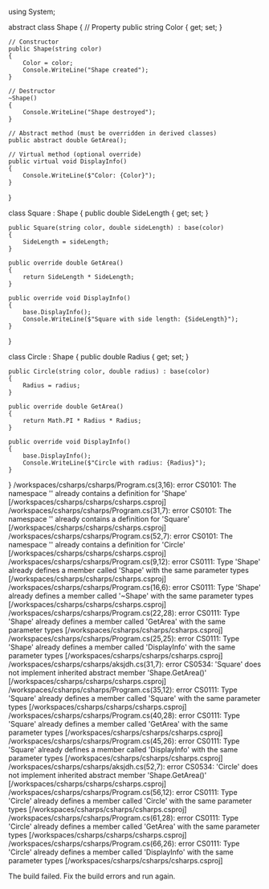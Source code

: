 using System;

abstract class Shape
{
    // Property
    public string Color { get; set; }

    // Constructor
    public Shape(string color)
    {
        Color = color;
        Console.WriteLine("Shape created");
    }

    // Destructor
    ~Shape()
    {
        Console.WriteLine("Shape destroyed");
    }

    // Abstract method (must be overridden in derived classes)
    public abstract double GetArea();

    // Virtual method (optional override)
    public virtual void DisplayInfo()
    {
        Console.WriteLine($"Color: {Color}");
    }
}

class Square : Shape
{
    public double SideLength { get; set; }

    public Square(string color, double sideLength) : base(color)
    {
        SideLength = sideLength;
    }

    public override double GetArea()
    {
        return SideLength * SideLength;
    }

    public override void DisplayInfo()
    {
        base.DisplayInfo();
        Console.WriteLine($"Square with side length: {SideLength}");
    }
}

class Circle : Shape
{
    public double Radius { get; set; }

    public Circle(string color, double radius) : base(color)
    {
        Radius = radius;
    }

    public override double GetArea()
    {
        return Math.PI * Radius * Radius;
    }

    public override void DisplayInfo()
    {
        base.DisplayInfo();
        Console.WriteLine($"Circle with radius: {Radius}");
    }
}
/workspaces/csharps/csharps/Program.cs(3,16): error CS0101: The namespace '<global namespace>' already contains a definition for 'Shape' [/workspaces/csharps/csharps/csharps.csproj]
/workspaces/csharps/csharps/Program.cs(31,7): error CS0101: The namespace '<global namespace>' already contains a definition for 'Square' [/workspaces/csharps/csharps/csharps.csproj]
/workspaces/csharps/csharps/Program.cs(52,7): error CS0101: The namespace '<global namespace>' already contains a definition for 'Circle' [/workspaces/csharps/csharps/csharps.csproj]
/workspaces/csharps/csharps/Program.cs(9,12): error CS0111: Type 'Shape' already defines a member called 'Shape' with the same parameter types [/workspaces/csharps/csharps/csharps.csproj]
/workspaces/csharps/csharps/Program.cs(16,6): error CS0111: Type 'Shape' already defines a member called '~Shape' with the same parameter types [/workspaces/csharps/csharps/csharps.csproj]
/workspaces/csharps/csharps/Program.cs(22,28): error CS0111: Type 'Shape' already defines a member called 'GetArea' with the same parameter types [/workspaces/csharps/csharps/csharps.csproj]
/workspaces/csharps/csharps/Program.cs(25,25): error CS0111: Type 'Shape' already defines a member called 'DisplayInfo' with the same parameter types [/workspaces/csharps/csharps/csharps.csproj]
/workspaces/csharps/csharps/aksjdh.cs(31,7): error CS0534: 'Square' does not implement inherited abstract member 'Shape.GetArea()' [/workspaces/csharps/csharps/csharps.csproj]
/workspaces/csharps/csharps/Program.cs(35,12): error CS0111: Type 'Square' already defines a member called 'Square' with the same parameter types [/workspaces/csharps/csharps/csharps.csproj]
/workspaces/csharps/csharps/Program.cs(40,28): error CS0111: Type 'Square' already defines a member called 'GetArea' with the same parameter types [/workspaces/csharps/csharps/csharps.csproj]
/workspaces/csharps/csharps/Program.cs(45,26): error CS0111: Type 'Square' already defines a member called 'DisplayInfo' with the same parameter types [/workspaces/csharps/csharps/csharps.csproj]
/workspaces/csharps/csharps/aksjdh.cs(52,7): error CS0534: 'Circle' does not implement inherited abstract member 'Shape.GetArea()' [/workspaces/csharps/csharps/csharps.csproj]
/workspaces/csharps/csharps/Program.cs(56,12): error CS0111: Type 'Circle' already defines a member called 'Circle' with the same parameter types [/workspaces/csharps/csharps/csharps.csproj]
/workspaces/csharps/csharps/Program.cs(61,28): error CS0111: Type 'Circle' already defines a member called 'GetArea' with the same parameter types [/workspaces/csharps/csharps/csharps.csproj]
/workspaces/csharps/csharps/Program.cs(66,26): error CS0111: Type 'Circle' already defines a member called 'DisplayInfo' with the same parameter types [/workspaces/csharps/csharps/csharps.csproj]

The build failed. Fix the build errors and run again.
